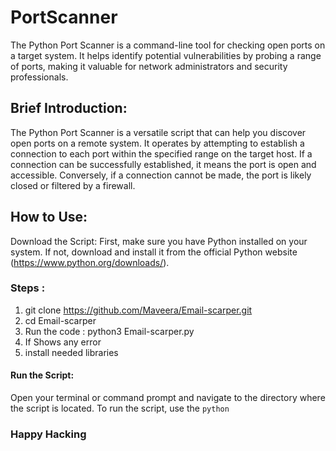 # PortScanner
The Python Port Scanner is a command-line tool for checking open ports on a target system. It helps identify potential vulnerabilities by probing a range of ports, making it valuable for network administrators and security professionals.

## Brief Introduction:
The Python Port Scanner is a versatile script that can help you discover open ports on a remote system. It operates by attempting to establish a connection to each port within the specified range on the target host. If a connection can be successfully established, it means the port is open and accessible. Conversely, if a connection cannot be made, the port is likely closed or filtered by a firewall.

## How to Use:
Download the Script: First, make sure you have Python installed on your system. If not, download and install it from the official Python website (https://www.python.org/downloads/). 
### Steps :
1. git clone https://github.com/Maveera/Email-scarper.git
2. cd Email-scarper
3. Run the code : python3 Email-scarper.py
4. If Shows any error 
5. install needed libraries

#### Run the Script: 
Open your terminal or command prompt and navigate to the directory where the script is located. To run the script, use the `python`

### Happy Hacking
